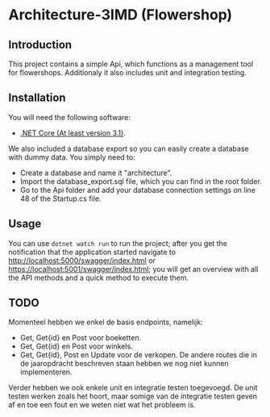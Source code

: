 # Architecture-3IMD (Flowershop)

## Introduction 

This project contains a simple Api, which functions as a management tool for flowershops. Additionaly it also includes unit and integration testing.

## Installation

You will need the following software:

- [.NET Core (At least version 3.1)](https://dotnet.microsoft.com/download).

We also included a database export so you can easily create a database with dummy data. You simply need to:

- Create a database and name it "architecture".
- Import the database_export.sql file, which you can find in the root folder.
- Go to the Api folder and add your database connection settings on line 48 of the Startup.cs file.

## Usage

You can use `dotnet watch run` to run the project; after you get the notification that the application started navigate to <http://localhost:5000/swagger/index.html> or <https://localhost:5001/swagger/index.html>; you will get an overview with all the API methods and a quick method to execute them.

## TODO

Momenteel hebben we enkel de basis endpoints, namelijk:
- Get, Get{id} en Post voor boeketten.
- Get, Get{id} en Post voor winkels.
- Get, Get{id}, Post en Update voor de verkopen.
De andere routes die in de jaaropdracht beschreven staan hebben we nog niet kunnen implementeren.

Verder hebben we ook enkele unit en integratie testen toegevoegd. De unit testen werken zoals het hoort, maar somige van de integratie testen geven af en toe een fout en we weten niet wat het probleem is.



